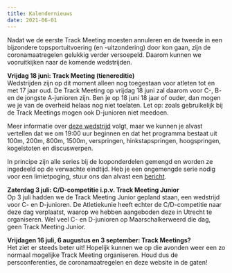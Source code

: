 ```yaml
---
title: Kalendernieuws
date: 2021-06-01
---
```

Nadat we de eerste Track Meeting moesten annuleren en de tweede in een bijzondere topsportuitvoering (en -uitzondering) door kon gaan, zijn de coronamaatregelen gelukkig verder versoepeld. Daarom kunnen we vooruitkijken naar de komende wedstrijden.

**Vrijdag 18 juni: Track Meeting (tienereditie)**  
Wedstrijden zijn op dit moment alleen nog toegestaan voor atleten tot en met 17 jaar oud. De Track Meeting op vrijdag 18 juni zal daarom voor C-, B- en de jongste A-junioren zijn. Ben je op 18 juni 18 jaar of ouder, dan mogen we je van de overheid helaas nog niet toelaten. Let op: zoals gebruikelijk bij de Track Meetings mogen ook D-junioren niet meedoen.

Meer informatie over [deze wedstrijd][1] volgt, maar we kunnen je alvast vertellen dat we om 19:00 uur beginnen en dat het programma bestaat uit 100m, 200m, 800m, 1500m, verspringen, hinkstapspringen, hoogspringen, kogelstoten en discuswerpen.

In principe zijn alle series bij de looponderdelen gemengd en worden ze ingedeeld op de verwachte eindtijd. Heb je een ongemengde serie nodig voor een limietpoging, stuur ons dan alvast een [bericht][2].

**Zaterdag 3 juli: C/D-competitie i.p.v. Track Meeting Junior**  
Op 3 juli hadden we de Track Meeting Junior gepland staan, een wedstrijd voor C- en D-junioren. De Atletiekunie heeft echter de C/D-competitie naar deze dag verplaatst, waarop we hebben aangeboden deze in Utrecht te organiseren. Wel veel C- en D-junioren op Maarschalkerweerd die dag, geen Track Meeting Junior.

**Vrijdagen 16 juli, 6 augustus en 3 september: Track Meetings?**  
Het ziet er steeds beter uit! Hopelijk kunnen we op die avonden weer een zo normaal mogelijke Track Meeting organiseren. Houd dus de persconferenties, de coronamaatregelen en deze website in de gaten!

 [1]: https://www.atletiek.nu/wedstrijd/main/35704/
 [2]: mailto:info@trackmeetings.nl